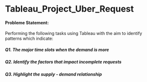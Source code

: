 # Tableau_Project_Uber_Request

#### Probleme Statement:

Performing the following tasks using Tableau with the aim to identify patterns which indicate:

##### Q1. The major time slots when the demand is more

##### Q2. Identify the factors that impact incomplete requests 

##### Q3. Highlight the supply - demand relationship
